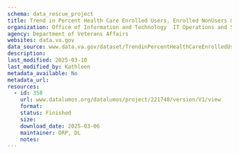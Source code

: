```yaml
---
schema: data_rescue_project 
title: Trend in Percent Health Care Enrolled Users, Enrolled NonUsers & NonEnrolled among ServiceConnected Disabled Veterans, FY20102021
organization: Office of Information and Technology  IT Operations and Services (ITOPS)
agency: Department of Veterans Affairs
websites: data.va.gov
data_source: www.data.va.gov/dataset/TrendinPercentHealthCareEnrolledUsersEnroll/rsf3z67i
description: 
last_modified: 2025-03-10
last_modified_by: Kathleen
metadata_available: No
metadata_url: 
resources:
  - id: 358
    url: www.datalumos.org/datalumos/project/221748/version/V1/view
    format: 
    status: Finished
    size: 
    download_date: 2025-03-06
    maintainer: DRP, DL
    notes: 
---
```

